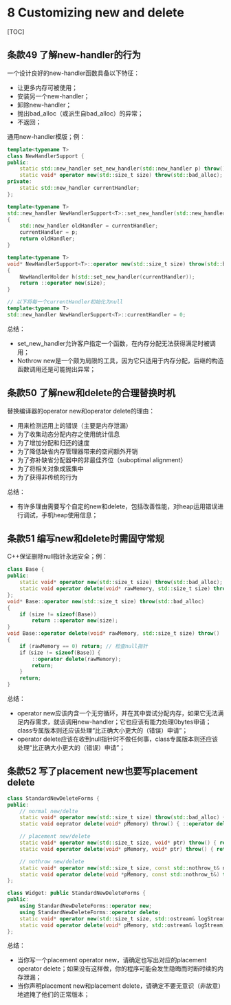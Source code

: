 # 8 Customizing new and delete

[TOC]

## 条款49 了解new-handler的行为

一个设计良好的new-handler函数具备以下特征：

- 让更多内存可被使用；
- 安装另一个new-handler；
- 卸除new-handler；
- 抛出bad_alloc（或派生自bad_alloc）的异常；
- 不返回；

通用new-handler模版；例：

```c++
template<typename T>
class NewHandlerSupport {
public:
    static std::new_handler set_new_handler(std::new_handler p) throw();
    static void* operator new(std::size_t size) throw(std::bad_alloc);
private:
    static std::new_handler currentHandler;
};

template<typename T>
std::new_handler NewHandlerSupport<T>::set_new_handler(std::new_handler p) throw()
{
    std::new_handler oldHandler = currentHandler;
    currentHandler = p;
    return oldHandler;
}

template<typename T>
void* NewHandlerSupport<T>::operator new(std::size_t size) throw(std::bad_alloc)
{
    NewHandlerHolder h(std::set_new_handler(currentHandler));
    return ::operator new(size);
}

// 以下将每一个currentHandler初始化为null
template<typename T>
std::new_handler NewHandlerSupport<T>::currentHandler = 0;
```

总结：

- set_new_handler允许客户指定一个函数，在内存分配无法获得满足时被调用；
- Nothrow new是一个颇为局限的工具，因为它只适用于内存分配，后继的构造函数调用还是可能抛出异常；


## 条款50 了解new和delete的合理替换时机

替换编译器的operator new和operator delete的理由：

- 用来检测运用上的错误（主要是内存泄漏）
- 为了收集动态分配内存之使用统计信息
- 为了增加分配和归还的速度
- 为了降低缺省内存管理器带来的空间额外开销
- 为了弥补缺省分配器中的非最佳齐位（suboptimal alignment）
- 为了将相关对象成簇集中
- 为了获得非传统的行为

总结：

- 有许多理由需要写个自定的new和delete，包括改善性能，对heap运用错误进行调试，手机heap使用信息；


## 条款51 编写new和delete时需固守常规

C++保证删除null指针永远安全；例：

```c++
class Base {
public:
    static void* operator new(std::size_t size) throw(std::bad_alloc);
    static void operator delete(void* rawMemory, std::size_t size) throw();
};
void* Base::operator new(std::size_t size) throw(std::bad_alloc)
{
    if (size != sizeof(Base))
        return ::operator new(size);
}
void Base::operator delete(void* rawMemory, std::size_t size) throw()
{
    if (rawMemory == 0) return; // 检查null指针
    if（size != sizeof(Base)）{
        ::operator delete(rawMemory);
        return;
    }
    return;
}
```

总结：

- operator new应该内含一个无穷循环，并在其中尝试分配内存，如果它无法满足内存需求，就该调用new-handler；它也应该有能力处理0bytes申请；class专属版本则还应该处理“比正确大小更大的（错误）申请”；
- operator delete应该在收到null指针时不做任何事，class专属版本则还应该处理“比正确大小更大的（错误）申请”；


## 条款52 写了placement new也要写placement delete

```c++
class StandardNewDeleteForms {
public:
    // normal new/delte
    static void* operator new(std::size_t size) throw(std::bad_alloc) { return ::operator new(size); }
    static void oeprator delete(void* pMemory) throw() { ::operator delete(pMemory); }

    // placement new/delete
    static void* operator new(std::size_t size, void* ptr) throw() { return ::operator new(size, ptr); }
    static void operator delete(void* pMemory, void* ptr) throw() { return ::operator delete(pMemory, ptr); }

    // nothrow new/delete
    static void* operator new(std::size_t size, const std::nothrow_t& nt) throw() { return ::operator new(size, nt); }
    static void operator delete(void *pMemory, const std::nothrow_t&) throw() { ::operator delete(pMemory); }
};

class Widget: public StandardNewDeleteForms {
public:
    using StandardNewDeleteForms::operator new;
    using StandardNewDeleteForms::operator delete;
    static void* operator new(std::size_t size, std::ostream& logStream) throw(std::bad_alloc); // 添加一个自定义的placement new
    static void operator delete(void* pMemory, std::ostream& logStream) throw(); // 添加一个placement delete
};
```

总结：

- 当你写一个placement operator new，请确定也写出对应的placement operator delete；如果没有这样做，你的程序可能会发生隐晦而时断时续的内存泄漏；
- 当你声明placement new和placement delete，请确定不要无意识（非故意）地遮掩了他们的正常版本；
